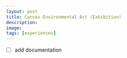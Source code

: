 ```yaml
---
layout: post
title: Canvas Environmental Art (Exhibition)
description: 
image:
tags: [experiences]
---
```


- [ ] add documentation